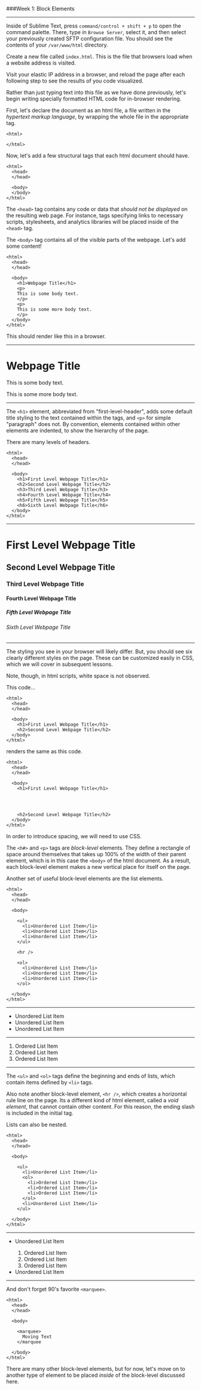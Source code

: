 ###Week 1: Block Elements

-----

Inside of Sublime Text, press `command/control + shift + p` to open the command palette. There, type in `Browse Server`, select it, and then select your previously created SFTP configuration file. You should see the contents of your `/var/www/html` directory.

Create a new file called `index.html`. This is the file that browsers load when a website address is visited.

Visit your elastic IP address in a browser, and reload the page after each following step to see the results of you code visualized.

Rather than just typing text into this file as we have done previously, let's begin writing specially formatted HTML code for in-browser rendering.

First, let's declare the document as an html file, a file written in the *hypertext markup language*, by wrapping the whole file in the appropriate tag.

```
<html>

</html>
```

Now, let's add a few structural tags that each html document should have.

```
<html>
  <head>
  </head>
  
  <body>
  </body>
</html>
```

The `<head>` tag contains any code or data that *should not be displayed* on the resulting web page. For instance, tags specifying links to necessary scripts, stylesheets, and analytics libraries will be placed inside of the `<head>` tag.

The `<body>` tag contains all of the visible parts of the webpage. Let's add some content!

```
<html>
  <head>
  </head>
  
  <body>
    <h1>Webpage Title</h1>
    <p>
    This is some body text.
    </p>
    <p>
    This is some more body text.
    </p>
  </body>
</html>
```

This should render like this in a browser.

<hr />

<h1>Webpage Title</h1>
<p>
This is some body text.
</p>
<p>
This is some more body text.
</p>
<hr />

The `<h1>` element, abbreviated from "first-level-header", adds some default title styling to the text contained within the tags, and `<p>` for simple "paragraph" does not. By convention, elements contained within other elements are indented, to show the hierarchy of the page.

There are many levels of headers.

```
<html>
  <head>
  </head>
  
  <body>
    <h1>First Level Webpage Title</h1>
    <h2>Second Level Webpage Title</h2>
    <h3>Third Level Webpage Title</h3>
    <h4>Fourth Level Webpage Title</h4>
    <h5>Fifth Level Webpage Title</h5>
    <h6>Sixth Level Webpage Title</h6>
  </body>
</html>
```

<hr />
<h1>First Level Webpage Title</h1>

<h2>Second Level Webpage Title</h2>

<h3>Third Level Webpage Title</h3>

<h4>Fourth Level Webpage Title</h4>

<h5>Fifth Level Webpage Title</h5>

<h6>Sixth Level Webpage Title</h6>
<hr /> 

The styling you see in your browser will likely differ. But, you should see six clearly different styles on the page. These can be customized easily in CSS, which we will cover in subsequent lessons.

Note, though, in html scripts, white space is not observed. 

This code...

```
<html>
  <head>
  </head>
  
  <body>
    <h1>First Level Webpage Title</h1>
    <h2>Second Level Webpage Title</h2>
  </body>
</html>
```

renders the same as this code.

```
<html>
  <head>
  </head>
  
  <body>
    <h1>First Level Webpage Title</h1>




    <h2>Second Level Webpage Title</h2>
  </body>
</html>
```

In order to introduce spacing, we will need to use CSS.

The `<h#>` and `<p>` tags are *block-level* elements. They define a rectangle of space around themselves that takes up 100% of the width of their parent element, which is in this case the `<body>` of the html document. As a result, each block-level element makes a new vertical place for itself on the page.

Another set of useful block-level elements are the list elements.

```
<html>
  <head>
  </head>
  
  <body>

    <ul>
      <li>Unordered List Item</li>
      <li>Unordered List Item</li>
      <li>Unordered List Item</li>
    </ul>
    
    <hr />
    
    <ol>
      <li>Unordered List Item</li>
      <li>Unordered List Item</li>
      <li>Unordered List Item</li>
    </ol>    

  </body>
</html>
```

<hr />
<ul>
<li>Unordered List Item</li>
<li>Unordered List Item</li>
<li>Unordered List Item</li>
</ul>

<hr />

<ol>
<li>Ordered List Item</li>
<li>Ordered List Item</li>
<li>Ordered List Item</li>
</ol>    
<hr />

The `<ul>` and `<ol>` tags define the beginning and ends of lists, which contain items defined by `<li>` tags. 

Also note another block-level element, `<hr />`, which creates a horizontal rule line on the page. Its a different kind of html element, called a *void element*, that cannot contain other content. For this reason, the ending slash is included in the initial tag. 

Lists can also be nested.

```
<html>
  <head>
  </head>
  
  <body>

    <ul>
      <li>Unordered List Item</li>
      <ol>
        <li>Ordered List Item</li>
        <li>Ordered List Item</li>
        <li>Ordered List Item</li>
      </ol>    
      <li>Unordered List Item</li>
    </ul>
 
  </body>
</html>
```

<hr />
<ul>
<li>Unordered List Item</li>
<ol>
<li>Ordered List Item</li>
<li>Ordered List Item</li>
<li>Ordered List Item</li>
</ol>    
<li>Unordered List Item</li>
</ul>
<hr />


And don't forget 90's favorite `<marquee>`.

```
<html>
  <head>
  </head>
  
  <body>

    <marquee>
      Moving Text
    </marquee
 
  </body>
</html>
```

There are many other block-level elements, but for now, let's move on to another type of element to be placed *inside* of the block-level discussed here.
